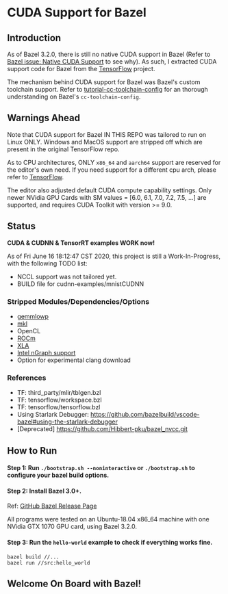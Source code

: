 # CUDA Support for Bazel

## Introduction

As of Bazel 3.2.0, there is still no native CUDA support in Bazel (Refer to [Bazel issue: Native CUDA Support](https://github.com/bazelbuild/bazel/issues/6578) to see why). As such, I extracted CUDA support code for Bazel from the [TensorFlow](https://github.com/tensorflow/tensorflow.git) project.

The mechanism behind CUDA support for Bazel was Bazel's custom toolchain support. Refer to [tutorial-cc-toolchain-config](https://docs.bazel.build/versions/master/tutorial/cc-toolchain-config.html) for an thorough understanding on Bazel's `cc-toolchain-config`.

## Warnings Ahead

Note that CUDA support for Bazel IN THIS REPO was tailored to run on Linux ONLY. Windows and MacOS support are stripped off which are present in the original TensorFlow repo.

As to CPU architectures, ONLY `x86_64` and `aarch64` support are reserved for the editor's own need. If you need support for a different cpu arch, please refer to [TensorFlow](https://github.com/tensorflow/tensorflow.git).

The editor also adjusted default CUDA compute capability settings. Only newer NVidia GPU Cards with SM values = [6.0, 6.1, 7.0, 7.2, 7.5, ...] are supported, and requires CUDA Toolkit with version >= 9.0.

## Status

**CUDA & CUDNN & TensorRT examples WORK now!**

As of Fri June 16 18:12:47 CST 2020, this project is still a Work-In-Progress, with the following TODO list:
- NCCL support was not tailored yet.
- BUILD file for cudnn-examples/mnistCUDNN

### Stripped Modules/Dependencies/Options
- [gemmlowp](https://github.com/google/gemmlowp)
- [mkl](https://software.intel.com/content/www/us/en/develop/tools/math-kernel-library.html)
- OpenCL
- [ROCm](https://github.com/RadeonOpenCompute/ROCm)
- [XLA](https://www.tensorflow.org/xla)
- [Intel nGraph support](https://github.com/NervanaSystems/ngraph)
- Option for experimental clang download

### References
- TF: third_party/mlir/tblgen.bzl
- TF: tensorflow/workspace.bzl
- TF: tensorflow/tensorflow.bzl
- Using Starlark Debugger: https://github.com/bazelbuild/vscode-bazel#using-the-starlark-debugger
- [Deprecated] https://github.com/Hibbert-pku/bazel_nvcc.git

## How to Run

#### Step 1: Run `./bootstrap.sh --noninteractive` or `./bootstrap.sh` to configure your bazel build options.

#### Step 2: Install Bazel 3.0+.
Ref: [GitHub Bazel Release Page](https://github.com/bazelbuild/bazel/releases)

All programs were tested on an Ubuntu-18.04 x86_64 machine with one NVidia GTX 1070 GPU card, using Bazel 3.2.0.

#### Step 3: Run the `hello-world` example to check if everything works fine.

```
bazel build //...
bazel run //src:hello_world
```

## Welcome On Board with Bazel!

